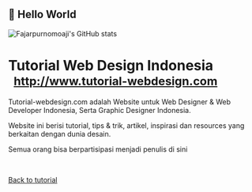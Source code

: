 ## 👋 Hello World

![Fajarpurnomoaji's GitHub stats](https://github-readme-stats.vercel.app/api?username=fajarpurnomoaji&show_icons=true&theme=transparent)

<!doctype html>
<html lang="en">
<head>
	<meta charset="UTF-8">
	<title>Animasi Awan - Tutorial-webdesign.com</title>
	<link href='http://fonts.googleapis.com/css?family=Source+Sans+Pro' rel='stylesheet' type='text/css'>
	<link rel="stylesheet" href="style.css">
</head>
<body>
	<div id="langit">
		<div class="awan no1"></div>
		<div class="awan no2"></div>
		<div class="awan no3"></div>
		<div class="awan no4"></div>
		<div class="awan no5"></div>
		<div class="bulan"></div>
		<h1>Tutorial Web Design Indonesia <small>&nbsp;&nbsp;<a href="http://www.tutorial-webdesign.com">http://www.tutorial-webdesign.com</a></small></h1>
	</div>
	<div class="main">
		<p>Tutorial-webdesign.com adalah Website untuk Web Designer & Web Developer Indonesia, Serta Graphic Designer Indonesia. </p>
		<p>Website ini berisi tutorial, tips & trik, artikel, inspirasi dan resources yang berkaitan dengan dunia desain.</p>
		<p>Semua orang bisa berpartisipasi menjadi penulis di sini</p>
		<br>
		<p><a href="http://www.tutorial-webdesign.com/membuat-animasi-awan-berjalan-dengan-css-css3">Back to tutorial</a></p>
	</div>
</body>
</html>

<!--
**fajarpurnomoaji/fajarpurnomoaji** is a ✨ _special_ ✨ repository because its `README.md` (this file) appears on your GitHub profile.

Here are some ideas to get you started:

- 🔭 I’m currently working on ...
- 🌱 I’m currently learning ...
- 👯 I’m looking to collaborate on ...
- 🤔 I’m looking for help with ...
- 💬 Ask me about ...
- 📫 How to reach me: ...
- 😄 Pronouns: ...
- ⚡ Fun fact: ...
-->
